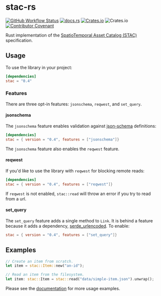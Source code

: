 # stac-rs

[![GitHub Workflow Status](https://img.shields.io/github/actions/workflow/status/gadomski/stac-rs/ci.yml?branch=main&style=for-the-badge)](https://github.com/gadomski/stac-rs/actions/workflows/ci.yml)
[![docs.rs](https://img.shields.io/docsrs/stac?style=for-the-badge)](https://docs.rs/stac/latest/stac/)
[![Crates.io](https://img.shields.io/crates/v/stac?style=for-the-badge)](https://crates.io/crates/stac)
![Crates.io](https://img.shields.io/crates/l/stac?style=for-the-badge)
[![Contributor Covenant](https://img.shields.io/badge/Contributor%20Covenant-2.1-4baaaa.svg?style=for-the-badge)](./CODE_OF_CONDUCT)

Rust implementation of the [SpatioTemporal Asset Catalog (STAC)](https://stacspec.org/) specification.

## Usage

To use the library in your project:

```toml
[dependencies]
stac = "0.4"
```

### Features

There are three opt-in features: `jsonschema`, `reqwest`, and `set_query`.

#### jsonschema

The `jsonschema` feature enables validation against [json-schema](https://json-schema.org/) definitions:

```toml
[dependencies]
stac = { version = "0.4", features = ["jsonschema"]}
```

The `jsonschema` feature also enables the `reqwest` feature.

#### reqwest

If you'd like to use the library with `reqwest` for blocking remote reads:

```toml
[dependencies]
stac = { version = "0.4", features = ["reqwest"]}
```

If `reqwest` is not enabled, `stac::read` will throw an error if you try to read from a url.

#### set_query

The `set_query` feature adds a single method to `Link`.
It is behind a feature because it adds a dependency, [serde_urlencoded](https://crates.io/crates/serde_urlencoded).
To enable:

```toml
stac = { version = "0.4", features = ["set_query"]}
```

## Examples

```rust
// Create an item from scratch.
let item = stac::Item::new("an-id");

// Read an item from the filesystem.
let item: stac::Item = stac::read("data/simple-item.json").unwrap();
```

Please see the [documentation](https://docs.rs/stac) for more usage examples.
